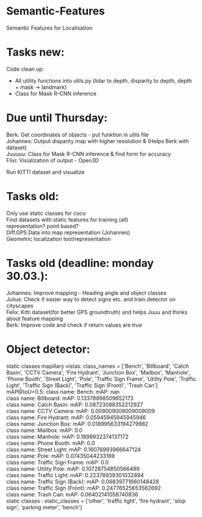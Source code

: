 # Semantic-Features
Semantic Features for Localisation

# Tasks new:
Code clean up:
- All utility functions into utils.py (lidar to depth, disparity to depth, depth + mask -> landmark)
- Class for Mask R-CNN inference

# Due until Thursday:
Berk: Get coordinates of objects - put funktion in utils file <br>
Johannes: Output disparity map with higher resolution & (Helps Berk with dataset) <br>
Juuuuu: Class for Mask R-CNN inference & find form for accuracy <br>
Flixi: Visialization of output - Open3D <br>

Run KITTI dataset and visualize

# Tasks old:
Only use static classes for coco <br>
Find datasets with static features for training (all) <br>
representation? point based? <br>
Diff.GPS Data into map representation (Johannes) <br>
Geometric localization tool/representation

# Tasks old (deadline: monday 30.03.):
Johannes: Improve mapping - Heading angle and object classes <br>
Julius: Check if easier way to detect signs etc. and train detector on cityscapes <br>
Felix: Kitti dataset(for better GPS groundtruth) and helps Juuu and thinks about feature mapping <br>
Berk: Improve code and check if return values are true

# Object detector:
static classes mapillary vistas: class_names = ['Bench', 'Billboard', 'Catch Basin', 'CCTV Camera', 'Fire Hydrant', 'Junction Box', 'Mailbox',
               'Manhole', 'Phone Booth', 'Street Light', 'Pole', 'Traffic Sign Frame', 'Utility Pole',
               'Traffic Light', 'Traffic Sign (Back)', 'Traffic Sign (Front)', 'Trash Can']
mAP@IoU=0.5: 
class name: Bench: mAP: nan <br>
class name: Billboard: mAP: 0.13378898509652173 <br>
class name: Catch Basin: mAP: 0.08723088352212927 <br>
class name: CCTV Camera: mAP: 0.009009009009009009 <br>
class name: Fire Hydrant: mAP: 0.05945945945945946 <br>
class name: Junction Box: mAP: 0.018995633194279982 <br>
class name: Mailbox: mAP: 0.0 <br>
class name: Manhole: mAP: 0.1898932374137172 <br>
class name: Phone Booth: mAP: 0.0 <br>
class name: Street Light: mAP: 0.16076993966647124 <br>
class name: Pole: mAP: 0.07435044233169 <br>
class name: Traffic Sign Frame: mAP: 0.0 <br>
class name: Utility Pole: mAP: 0.10728754850566499 <br>
class name: Traffic Light: mAP: 0.22378939301032894 <br>
class name: Traffic Sign (Back): mAP: 0.06839771660148428 <br>
class name: Traffic Sign (Front): mAP: 0.24776525653562692 <br>
class name: Trash Can: mAP: 0.06402141058740836 <br>
static classes : static_classes = ['other', 'traffic light', 'fire hydrant', 
                  'stop sign', 'parking meter', 'bench']

